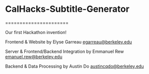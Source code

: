 # CalHacks-Subtitle-Generator
======================

Our first Hackathon invention!

Frontend & Website by Elyse Garreau egarreau@berkeley.edu

Server & Frontend/Backend Integration by Emmanuel Rew emanuel.rew@berkeley.edu

Backend & Data Processing by Austin Do austincqdo@berkeley.edu
